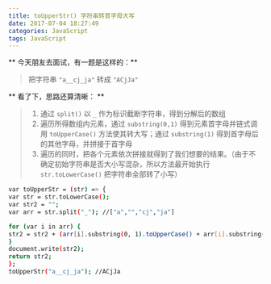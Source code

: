 ```yaml
---
title: toUpperStr() 字符串转首字母大写
date: 2017-07-04 18:27:49
categories: JavaScript
tags: JavaScript
---
```


** 今天朋友去面试，有一题是这样的：**

> 把字符串 `"a__cj_ja"` 转成 `"ACjJa"` 

** 看了下，思路还算清晰： **

>1. 通过 `split()` 以 `_` 作为标识截断字符串，得到分解后的数组
>2. 遍历所得数组内元素，通过 `substring(0,1)` 得到元素首字母并链式调用 `toUpperCase()` 方法使其转大写；通过 `substring(1)` 得到首字母后的其他字母，并拼接于首字母
>3. 遍历的同时，把各个元素依次拼接就得到了我们想要的结果。（由于不确定初始字符串是否大小写混杂，所以方法最开始执行 `str.toLowerCase()` 把字符串全部转了小写）

<!--more-->
```bash
var toUpperStr = (str) => {
var str = str.toLowerCase();
var str2 = "";
var arr = str.split("_"); //["a","","cj","ja"]

for (var i in arr) {
str2 = str2 + (arr[i].substring(0, 1).toUpperCase() + arr[i].substring(1));
}
document.write(str2);
return str2;
};
toUpperStr("a__cj_ja"); //ACjJa
```